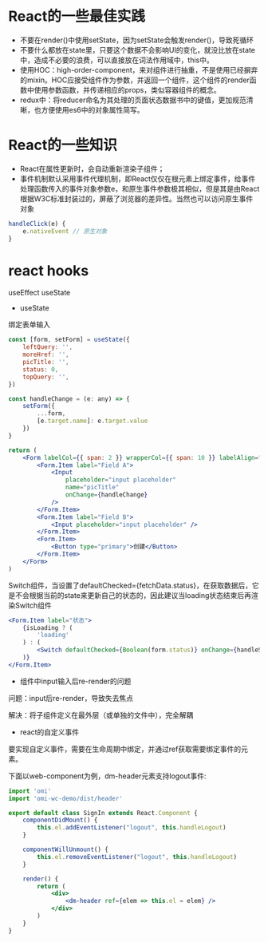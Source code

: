# React的一些最佳实践
- 不要在render()中使用setState，因为setState会触发render()，导致死循环
- 不要什么都放在state里，只要这个数据不会影响UI的变化，就没比放在state中，造成不必要的浪费，可以直接放在词法作用域中，this中。
- 使用HOC：high-order-component，来对组件进行抽重，不是使用已经摒弃的mixin。HOC应接受组件作为参数，并返回一个组件，这个组件的render函数中使用参数函数，并传递相应的props，类似容器组件的概念。
- redux中：将reducer命名为其处理的页面状态数据书中的键值，更加规范清晰，也方便使用es6中的对象属性简写。

# React的一些知识
- React在属性更新时，会自动重新渲染子组件；
- 事件机制默认采用事件代理机制，即React仅仅在根元素上绑定事件，给事件处理函数传入的事件对象参数e，和原生事件参数极其相似，但是其是由React根据W3C标准封装过的，屏蔽了浏览器的差异性。当然也可以访问原生事件对象
```javascript
handleClick(e) {
    e.nativeEvent // 原生对象
}
```


# react hooks
useEffect
useState

- useState

绑定表单输入
```jsx
const [form, setForm] = useState({
    leftQuery: '',
    moreHref: '',
    picTitle: '',
    status: 0,
    topQuery: '',
})

const handleChange = (e: any) => {
    setForm({
        ...form,
        [e.target.name]: e.target.value
    })
}

return (
    <Form labelCol={{ span: 2 }} wrapperCol={{ span: 10 }} labelAlign="left">
        <Form.Item label="Field A">
            <Input
                placeholder="input placeholder"
                name="picTitle"
                onChange={handleChange}
            />
        </Form.Item>
        <Form.Item label="Field B">
            <Input placeholder="input placeholder" />
        </Form.Item>
        <Form.Item>
            <Button type="primary">创建</Button>
        </Form.Item>
    </Form>
)
```

Switch组件，当设置了defaultChecked={fetchData.status}，在获取数据后，它是不会根据当前的state来更新自己的状态的，因此建议当loading状态结束后再渲染Switch组件
```jsx
<Form.Item label="状态">
    {isLoading ? (
        'loading'
    ) : (
        <Switch defaultChecked={Boolean(form.status)} onChange={handleSwitch} />
    )}
</Form.Item>
```

- 组件中input输入后re-render的问题

问题：input后re-render，导致失去焦点

解决：将子组件定义在最外层（或单独的文件中），完全解耦

- react的自定义事件

要实现自定义事件，需要在生命周期中绑定，并通过ref获取需要绑定事件的元素。

下面以web-component为例，dm-header元素支持logout事件:
```jsx
import 'omi'
import 'omi-wc-demo/dist/header'

export default class SignIn extends React.Component {
    componentDidMount() {
        this.el.addEventListener("logout", this.handleLogout)
    }

    componentWillUnmount() {
        this.el.removeEventListener("logout", this.handleLogout)
    }

    render() {
        return (
            <div>
                <dm-header ref={elem => this.el = elem} />
            </div>
        )
    }
}
```
